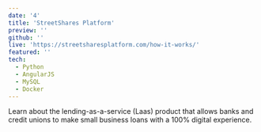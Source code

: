 ```yaml
---
date: '4'
title: 'StreetShares Platform'
preview: ''
github: ''
live: 'https://streetsharesplatform.com/how-it-works/'
featured: ''
tech:
  - Python
  - AngularJS
  - MySQL
  - Docker
---
```

Learn about the lending-as-a-service (Laas) product that allows banks and credit unions to make small business loans with a 100% digital experience.